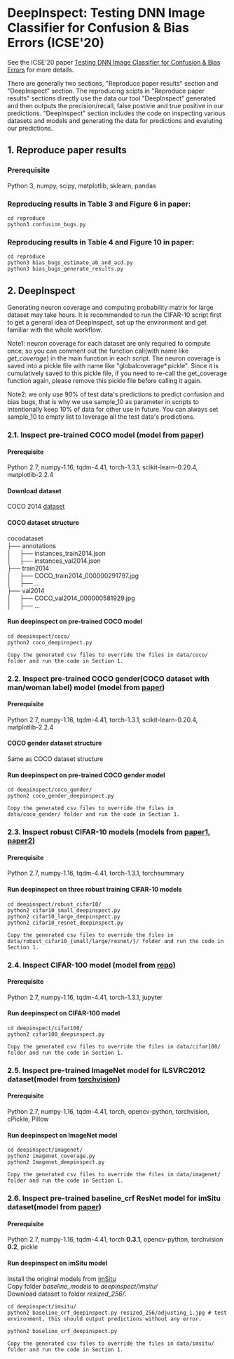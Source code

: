# DeepInspect: Testing DNN Image Classifier for Confusion & Bias Errors  (ICSE'20)
See the ICSE'20 paper [Testing DNN Image Classifier for Confusion & Bias Errors](https://arxiv.org/pdf/1905.07831.pdf) for more details.

There are generally two sections, "Reproduce paper results" section and "DeepInspect" section. The reproducing scipts in "Reproduce paper results" sections directly use the data our tool "DeepInspect" generated and then outputs the precision/recall, false postivie and true positive in our predictions. "DeepInspect" section includes the code on inspecting various datasets and models and generating the data for predictions and evaluting our predictions.

## 1. Reproduce paper results

### Prerequisite
Python 3, numpy, scipy, matplotlib, sklearn, pandas

### Reproducing results in Table 3 and Figure 6 in paper:  
```
cd reproduce
python3 confusion_bugs.py
```

### Reproducing results in Table 4 and Figure 10 in paper:
```
cd reproduce
python3 bias_bugs_estimate_ab_and_acd.py
python3 bias_bugs_generate_results.py
```
## 2. DeepInspect
Generating neuron coverage and computing probability matrix for large dataset may take hours. It is recommended to run the CIFAR-10 script first to get a general idea of DeepInspect, set up the environment and get familiar with the whole workflow. 

Note1: neuron coverage for each dataset are only required to compute once, so you can comment out the function call(with name like *get_coverage*) in the main function in each script. The neuron coverage is saved into a pickle file with name like "globalcoverage*.pickle". Since it is cumulatively saved to this pickle file, if you need to re-call the get_coverage function again, please remove this pickle file before calling it again.

Note2: we only use 90% of test data's predictions to predict confusion and bias bugs, that is why we use sample_10 as parameter in scripts to intentionally keep 10% of data for other use in future. You can always set sample_10 to empty list to leverage all the test data's predictions.

### 2.1. Inspect pre-trained COCO model (model from [paper](https://arxiv.org/abs/1707.09457))
#### Prerequisite
Python 2.7, numpy-1.16, tqdm-4.41, torch-1.3.1, scikit-learn-0.20.4, matplotlib-2.2.4

#### Download dataset
COCO 2014 [dataset](http://cocodataset.org/#download)
#### COCO dataset structure
cocodataset  
├── annotations  
│   &nbsp;&nbsp;&nbsp;&nbsp;├── instances_train2014.json             
│   &nbsp;&nbsp;&nbsp;&nbsp;├── instances_val2014.json  
├── train2014                    
│   &nbsp;&nbsp;&nbsp;&nbsp;├── COCO_train2014_000000291797.jpg      
│   &nbsp;&nbsp;&nbsp;&nbsp;├── ...     
├── val2014                   
│   &nbsp;&nbsp;&nbsp;&nbsp;├── COCO_val2014_000000581929.jpg               
│   &nbsp;&nbsp;&nbsp;&nbsp;├── ...                    
#### Run deepinspect on pre-trained COCO model
```
cd deepinspect/coco/
python2 coco_deepinspect.py
```
```
Copy the generated csv files to override the files in data/coco/ folder and run the code in Section 1.
```


### 2.2. Inspect pre-trained COCO gender(COCO dataset with man/woman label) model (model from [paper](https://arxiv.org/abs/1707.09457))
#### Prerequisite
Python 2.7, numpy-1.16, tqdm-4.41, torch-1.3.1, scikit-learn-0.20.4, matplotlib-2.2.4

#### COCO gender dataset structure
Same as COCO dataset structure

#### Run deepinspect on pre-trained COCO gender model
```
cd deepinspect/coco_gender/
python2 coco_gender_deepinspect.py
```
```
Copy the generated csv files to override the files in data/coco_gender/ folder and run the code in Section 1.
```

### 2.3. Inspect robust CIFAR-10 models (models from [paper1](http://papers.nips.cc/paper/8060-scaling-provable-adversarial-defenses.pdf), [paper2](https://arxiv.org/abs/1811.02625))
#### Prerequisite
Python 2.7, numpy-1.16, tqdm-4.41, torch-1.3.1, torchsummary

#### Run deepinspect on three robust training CIFAR-10 models
```
cd deepinspect/robust_cifar10/
python2 cifar10_small_deepinspect.py
python2 cifar10_large_deepinspect.py
python2 cifar10_resnet_deepinspect.py
```
```
Copy the generated csv files to override the files in data/robust_cifar10_{small/large/resnet/}/ folder and run the code in Section 1.
```

### 2.4. Inspect CIFAR-100 model (model from [repo](https://github.com/aaron-xichen/pytorch-playground))
#### Prerequisite
Python 2.7, numpy-1.16, tqdm-4.41, torch-1.3.1, jupyter

#### Run deepinspect on CIFAR-100 model
```
cd deepinspect/cifar100/
python2 cifar100_deepinspect.py
```
```
Copy the generated csv files to override the files in data/cifar100/ folder and run the code in Section 1.
```

### 2.5. Inspect pre-trained ImageNet model for ILSVRC2012 dataset(model from [torchvision](https://pytorch.org/docs/stable/torchvision/models.html))
#### Prerequisite
Python 2.7, numpy-1.16, tqdm-4.41, torch, opencv-python, torchvision, cPickle, Pillow

#### Run deepinspect on ImageNet model
```
cd deepinspect/imagenet/
python2 imagenet_coverage.py
python2 Imagenet_deepinspect.py
```
```
Copy the generated csv files to override the files in data/imagenet/ folder and run the code in Section 1.
```


### 2.6. Inspect pre-trained baseline_crf ResNet model for imSitu dataset(model from [paper](https://github.com/my89/imSitu))
#### Prerequisite
Python 2.7, numpy-1.16, tqdm-4.41, torch **0.3.1**, opencv-python, torchvision **0.2**, pickle

#### Run deepinspect on imSitu model

Install the original models from [imSitu](https://github.com/my89/imSitu)  
Copy folder *baseline_models* to *deepinspect/imsitu/*  
Download dataset to folder *resized_256/*.
```
cd deepinspect/imsitu/
python2 baseline_crf_deepinspect.py resized_256/adjusting_1.jpg # test environment, this should output predictions without any error.

python2 baseline_crf_deepinspect.py
```
```
Copy the generated csv files to override the files in data/imsitu/ folder and run the code in Section 1.
```

